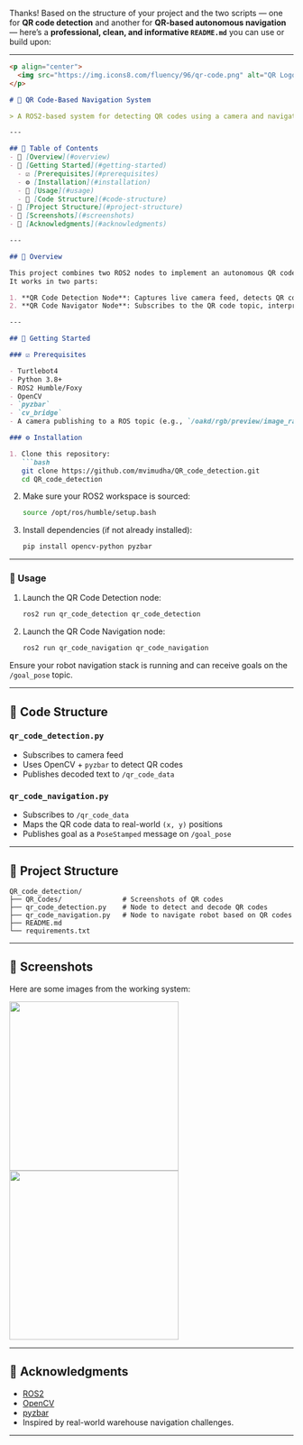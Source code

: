 Thanks! Based on the structure of your project and the two scripts — one for **QR code detection** and another for **QR-based autonomous navigation** — here’s a **professional, clean, and informative `README.md`** you can use or build upon:

---

````markdown
<p align="center">
  <img src="https://img.icons8.com/fluency/96/qr-code.png" alt="QR Logo"/>
</p>

# 🤖 QR Code-Based Navigation System

> A ROS2-based system for detecting QR codes using a camera and navigating a robot to predefined locations based on the scanned codes.

---

## 🔗 Table of Contents
- 📍 [Overview](#overview)
- 🚀 [Getting Started](#getting-started)
  - ☑️ [Prerequisites](#prerequisites)
  - ⚙️ [Installation](#installation)
  - 🤖 [Usage](#usage)
  - 🧠 [Code Structure](#code-structure)
- 📁 [Project Structure](#project-structure)
- 📸 [Screenshots](#screenshots)
- 🙌 [Acknowledgments](#acknowledgments)

---

## 📍 Overview

This project combines two ROS2 nodes to implement an autonomous QR code-based navigation system.  
It works in two parts:

1. **QR Code Detection Node**: Captures live camera feed, detects QR codes, and publishes the decoded text.
2. **QR Code Navigator Node**: Subscribes to the QR code topic, interprets the location from the QR code, and sends navigation goals to the robot accordingly.

---

## 🚀 Getting Started

### ☑️ Prerequisites

- Turtlebot4
- Python 3.8+
- ROS2 Humble/Foxy
- OpenCV
- `pyzbar`
- `cv_bridge`
- A camera publishing to a ROS topic (e.g., `/oakd/rgb/preview/image_raw`)

### ⚙️ Installation

1. Clone this repository:
   ```bash
   git clone https://github.com/mvimudha/QR_code_detection.git
   cd QR_code_detection
````

2. Make sure your ROS2 workspace is sourced:

   ```bash
   source /opt/ros/humble/setup.bash
   ```

3. Install dependencies (if not already installed):

   ```bash
   pip install opencv-python pyzbar
   ```

---

### 🤖 Usage

1. Launch the QR Code Detection node:

   ```bash
   ros2 run qr_code_detection qr_code_detection
   ```

2. Launch the QR Code Navigation node:

   ```bash
   ros2 run qr_code_navigation qr_code_navigation
   ```

Ensure your robot navigation stack is running and can receive goals on the `/goal_pose` topic.

---

## 🧠 Code Structure

### `qr_code_detection.py`

* Subscribes to camera feed
* Uses OpenCV + `pyzbar` to detect QR codes
* Publishes decoded text to `/qr_code_data`

### `qr_code_navigation.py`

* Subscribes to `/qr_code_data`
* Maps the QR code data to real-world `(x, y)` positions
* Publishes goal as a `PoseStamped` message on `/goal_pose`

---

## 📁 Project Structure

```
QR_code_detection/
├── QR_Codes/               # Screenshots of QR codes
├── qr_code_detection.py    # Node to detect and decode QR codes
├── qr_code_navigation.py   # Node to navigate robot based on QR codes
├── README.md
└── requirements.txt
```

---

## 📸 Screenshots

Here are some images from the working system:

<p float="left">
  <img src="QR_Codes/qr1.png" width="300"/>
  <img src="QR_Codes/qr2.png" width="300"/>
</p>

---

## 🙌 Acknowledgments

* [ROS2](https://docs.ros.org/en/foxy/index.html)
* [OpenCV](https://opencv.org/)
* [pyzbar](https://github.com/NaturalHistoryMuseum/pyzbar)
* Inspired by real-world warehouse navigation challenges.

---

```
